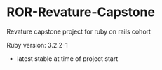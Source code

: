 # ROR-Revature-Capstone
Revature capstone project for ruby on rails cohort

Ruby version: 3.2.2-1
  - latest stable at time of project start
